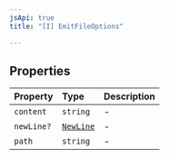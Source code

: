 ```yaml
---
jsApi: true
title: "[I] EmitFileOptions"

---
```

## Properties

| Property | Type | Description |
| :------ | :------ | :------ |
| `content` | `string` | - |
| `newLine?` | [`NewLine`](../type-aliases/NewLine.md) | - |
| `path` | `string` | - |
